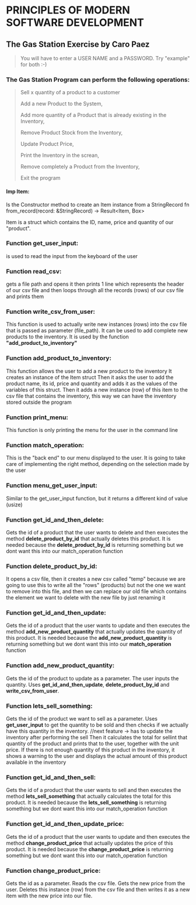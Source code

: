 # PRINCIPLES OF MODERN SOFTWARE DEVELOPMENT
## The Gas Station Exercise by Caro Paez

>You will have to enter a USER NAME and a PASSWORD. Try "example" for both :-)

### The Gas Station Program can perform the following operations:
> Sell x quantity of a product to a customer
>
> Add a new Product to the System,
>
> Add more quantity of a Product that is already existing in the Inventory,
> 
> Remove Product Stock from the Inventory,
> 
> Update Product Price,
> 
> Print the Inventory in the screan,
> 
> Remove completely a Product from the Inventory,
> 
> Exit the program


#### Imp Item:
Is the Constructor method to create an Item instance from a StringRecord
    fn from_record(record: &StringRecord) -> Result<Item, Box<dyn Error>>

Item is a struct which contains the ID, name, price and quantity of our "product".

### Function get_user_input:
is used to read the input from the keyboard of the user

### Function read_csv:
gets a file path and opens it 
then prints 1 line which represents the header of our csv file
and then loops through all the records (rows) of our csv file and prints them

### Function write_csv_from_user:
This function is used to actually write new instances (rows) into the csv file that is passed as parameter (file_path). It can be used to add complete new products to the inventory.
It is used by the function **"add_product_to_inventory"**

### Function add_product_to_inventory:
This function allows the user to add a new product to the inventory
It creates an instance of the Item struct
Then it asks the user to add the product name, its id, price and quantity and adds it as the values of the variables of this struct.
Then it adds a new instance (row) of this item to the csv file that contains the inventory, this way we can have the inventory stored outside the program

### Function print_menu:
This function is only printing the menu for the user in the command line

### Function match_operation:
This is the "back end" to our menu displayed to the user.
It is going to take care of implementing the right method, depending on the selection made by the user

### Function menu_get_user_input:
Similar to the get_user_input function, but it returns a different kind of value (usize)

### Function get_id_and_then_delete:
Gets the id of a product that the user wants to delete and then executes the method **delete_product_by_id** that actually deletes this product. 
It is needed because the **delete_product_by_id** is returning something but we dont want this into our match_operation function

### Function delete_product_by_id:
It opens a csv file, then it creates a new csv called "temp" because we are going to use this to write all the "rows" (products) but not the one we want to remove into this file, and then we can replace our old file which contains the element we want to delete with the new file by just renaming it

### Function get_id_and_then_update:
Gets the id of a product that the user wants to update and then executes the method **add_new_product_quantity** that actually updates the quantity of this product. 
It is needed because the **add_new_product_quantity** is returning something but we dont want this into our **match_operation** function

### Function add_new_product_quantity:
Gets the id of the product to update as a parameter. The user inputs the quantity. Uses **get_id_and_then_update**, **delete_product_by_id** and **write_csv_from_user**.

### Function lets_sell_something:
Gets the id of the product we want to sell as a parameter. Uses **get_user_input** to get the quantity to be sold and then checks if we actually have this quantity in the inventory. 
//next feature -> has to update the inventory after performing the sell
Then it calculates the total for sellint that quantity of the product and prints that to the user, together with the unit price.
If there is not enough quantity of this product in the inventory, it shows a warning to the user and displays the actual amount of this product available in the inventory

### Function get_id_and_then_sell:
Gets the id of a product that the user wants to sell and then executes the method **lets_sell_something** that actually calculates the total for this product. 
It is needed because the **lets_sell_something** is returning something but we dont want this into our match_operation function

### Function get_id_and_then_update_price:
Gets the id of a product that the user wants to update and then executes the method **change_product_price** that actually updates the price of this product. 
It is needed because the **change_product_price** is returning something but we dont want this into our match_operation function

### Function change_product_price:
Gets the id as a parameter. Reads the csv file. Gets the new price from the user. 
Deletes this instance (row) from the csv file and then writes it as a new item with the new price into our file.
